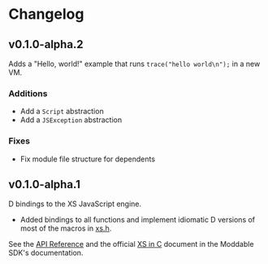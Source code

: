 # Changelog

## v0.1.0-alpha.2

Adds a "Hello, world!" example that runs `trace("hello world\n");` in a new VM.

### Additions

- Add a `Script` abstraction
- Add a `JSException` abstraction

### Fixes

- Fix module file structure for dependents

## v0.1.0-alpha.1

D bindings to the XS JavaScript engine.

- Added bindings to all functions and implement idiomatic D versions of most of the macros in [xs.h](https://github.com/Moddable-OpenSource/moddable/blob/OS201116/xs/includes/xs.h).

See the [API Reference](https://chances.github.io/xs-d) and the official [XS in C](https://github.com/Moddable-OpenSource/moddable/blob/OS201116/documentation/xs/XS%20in%20C.md) document in the Moddable SDK's documentation.
